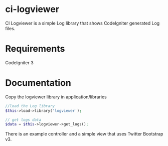 # ci-logviewer

CI Logviewer is a simple Log library that shows CodeIgniter generated Log files.

# Requirements

CodeIgniter 3

# Documentation

Copy the logviewer library in application/libraries

```php
//load the Log library
$this->load->library('logviewer');

// get logs data
$data = $this->logviewer->get_logs();

```

There is an example controller and a simple view that uses Twitter Bootstrap v3.

